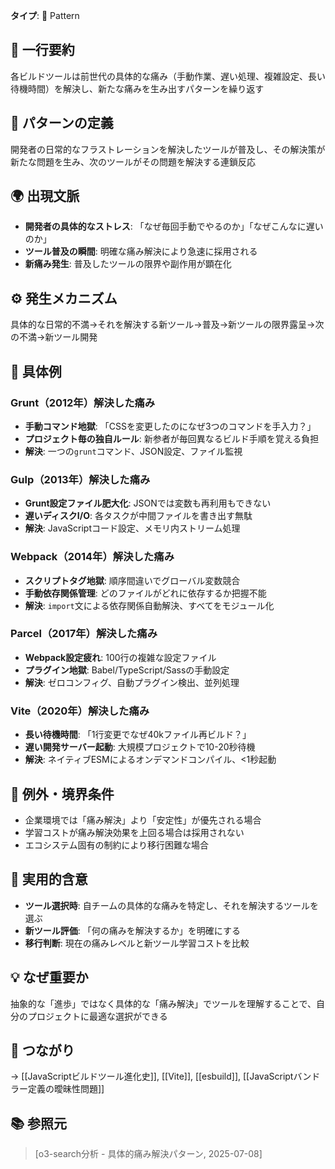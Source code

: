 **タイプ**: 🧩 Pattern

## 📝 一行要約
各ビルドツールは前世代の具体的な痛み（手動作業、遅い処理、複雑設定、長い待機時間）を解決し、新たな痛みを生み出すパターンを繰り返す

## 🎯 パターンの定義
開発者の日常的なフラストレーションを解決したツールが普及し、その解決策が新たな問題を生み、次のツールがその問題を解決する連鎖反応

## 🌍 出現文脈
- **開発者の具体的なストレス**: 「なぜ毎回手動でやるのか」「なぜこんなに遅いのか」
- **ツール普及の瞬間**: 明確な痛み解決により急速に採用される
- **新痛み発生**: 普及したツールの限界や副作用が顕在化

## ⚙️ 発生メカニズム
具体的な日常的不満→それを解決する新ツール→普及→新ツールの限界露呈→次の不満→新ツール開発

## 📝 具体例

### Grunt（2012年）解決した痛み
- **手動コマンド地獄**: 「CSSを変更したのになぜ3つのコマンドを手入力？」
- **プロジェクト毎の独自ルール**: 新参者が毎回異なるビルド手順を覚える負担
- **解決**: 一つの`grunt`コマンド、JSON設定、ファイル監視

### Gulp（2013年）解決した痛み
- **Grunt設定ファイル肥大化**: JSONでは変数も再利用もできない
- **遅いディスクI/O**: 各タスクが中間ファイルを書き出す無駄
- **解決**: JavaScriptコード設定、メモリ内ストリーム処理

### Webpack（2014年）解決した痛み
- **スクリプトタグ地獄**: 順序間違いでグローバル変数競合
- **手動依存関係管理**: どのファイルがどれに依存するか把握不能
- **解決**: `import`文による依存関係自動解決、すべてをモジュール化

### Parcel（2017年）解決した痛み
- **Webpack設定疲れ**: 100行の複雑な設定ファイル
- **プラグイン地獄**: Babel/TypeScript/Sassの手動設定
- **解決**: ゼロコンフィグ、自動プラグイン検出、並列処理

### Vite（2020年）解決した痛み
- **長い待機時間**: 「1行変更でなぜ40kファイル再ビルド？」
- **遅い開発サーバー起動**: 大規模プロジェクトで10-20秒待機
- **解決**: ネイティブESMによるオンデマンドコンパイル、<1秒起動

## 🚫 例外・境界条件
- 企業環境では「痛み解決」より「安定性」が優先される場合
- 学習コストが痛み解決効果を上回る場合は採用されない
- エコシステム固有の制約により移行困難な場合

## 🎯 実用的含意
- **ツール選択時**: 自チームの具体的な痛みを特定し、それを解決するツールを選ぶ
- **新ツール評価**: 「何の痛みを解決するか」を明確にする
- **移行判断**: 現在の痛みレベルと新ツール学習コストを比較

## 💡 なぜ重要か
抽象的な「進歩」ではなく具体的な「痛み解決」でツールを理解することで、自分のプロジェクトに最適な選択ができる

## 🔗 つながり
→ [[JavaScriptビルドツール進化史]], [[Vite]], [[esbuild]], [[JavaScriptバンドラー定義の曖昧性問題]]

## 📚 参照元
> [o3-search分析 - 具体的痛み解決パターン, 2025-07-08]